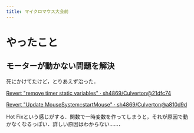 ```yaml
---
title: マイクロマウス大会前
---
```


# やったこと

## モーターが動かない問題を解決


死にかけてたけど，とりあえず治った．

[Revert "remove timer static variables" · sh4869/Culverton@21dfc74](https://github.com/sh4869/Culverton/commit/21dfc746eee0c4f36b1e05f1ac4676561ab6455c)

[Revert "Update MouseSystem::startMouse" · sh4869/Culverton@a810d9d](https://github.com/sh4869/Culverton/commit/a810d9d0ea7e4211591121868ceb62aaea72cb4e)

Hot Fixという感じがする．関数で一時変数を作ってしまうと，それが原因で動かなくなるっぽい．詳しい原因はわからない……．
